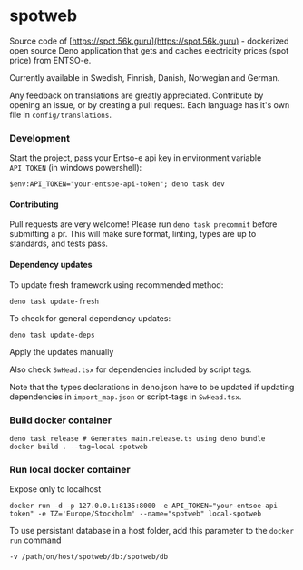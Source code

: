 # spotweb

Source code of [https://spot.56k.guru](https://spot.56k.guru) - dockerized open source Deno application that gets and caches electricity prices (spot
price) from ENTSO-e.

Currently available in Swedish, Finnish, Danish, Norwegian and German.

Any feedback on translations are greatly appreciated. Contribute by opening an issue, or by creating a pull request. Each language has it's own file
in `config/translations`.

### Development

Start the project, pass your Entso-e api key in environment variable `API_TOKEN` (in windows powershell):

```
$env:API_TOKEN="your-entsoe-api-token"; deno task dev
```

#### Contributing

Pull requests are very welcome! Please run `deno task precommit` before submitting a pr. This will make sure format, linting, types are up to standards, and tests pass.

#### Dependency updates

To update fresh framework using recommended method:

```
deno task update-fresh
```

To check for general dependency updates:

```
deno task update-deps
```

Apply the updates manually

Also check `SwHead.tsx` for dependencies included by script tags.

Note that the types declarations in deno.json have to be updated if updating dependencies in `import_map.json` or script-tags in `SwHead.tsx`.

### Build docker container

```
deno task release # Generates main.release.ts using deno bundle
docker build . --tag=local-spotweb
```

### Run local docker container

Expose only to localhost

```
docker run -d -p 127.0.0.1:8135:8000 -e API_TOKEN="your-entsoe-api-token" -e TZ='Europe/Stockholm' --name="spotweb" local-spotweb
```

To use persistant database in a host folder, add this parameter to the `docker run` command

```
-v /path/on/host/spotweb/db:/spotweb/db
```
